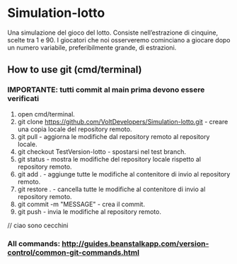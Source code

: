 # Simulation-lotto
Una simulazione del gioco del lotto. Consiste nell’estrazione di cinquine, scelte tra 1 e 90. I giocatori che noi osserveremo cominciano a giocare dopo un numero variabile, preferibilmente grande, di estrazioni.


## How to use git (cmd/terminal)
### IMPORTANTE: tutti commit al main prima devono essere verificati
1) open cmd/terminal.
2) git clone https://github.com/VoltDevelopers/Simulation-lotto.git - creare una copia locale del repository remoto.
3) git pull - aggiorna le modifiche dal repository remoto al repository locale.
4) git checkout TestVersion-lotto - spostarsi nel test branch.
5) git status - mostra le modifiche del repository locale rispetto al repository remoto.
6) git add . - aggiunge tutte le modifiche al contenitore di invio al repository remoto.
7) git restore . - cancella tutte le modifiche al contenitore di invio al repository remoto.
8) git commit -m "MESSAGE" - crea il commit.
9) git push - invia le modifiche al repository remoto.

// ciao sono cecchini

### All commands: http://guides.beanstalkapp.com/version-control/common-git-commands.html